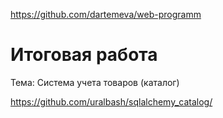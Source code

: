 https://github.com/dartemeva/web-programm

# Итоговая работа

Тема: Система учета товаров (каталог)

https://github.com/uralbash/sqlalchemy_catalog/
